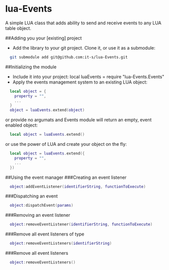 lua-Events
==========

A simple LUA class that adds ability to send and receive events to any LUA table object.

##Adding you your [existing] project
* Add the library to your git project. Clone it, or use it as a submodule:
```bash
  git submodule add git@github.com:it-s/lua-Events.git
```
##Initializing the module
* Include it into your project:
  local luaEvents = require "lua-Events.Events"
* Apply the events management system to an existing LUA object:
```lua
  local object = {
    property = "",
    ...
  }
  object = luaEvents.extend(object)
```
or provide no argumats and Events module will return an empty, event enabled object:
```lua
  local object = luaEvents.extend()
```
or use the power of LUA and create your object on the fly:
```lua
  local object = luaEvents.extend({
    property = "",
    ...
  })
```
##Using the event manager
###Creating an event listener
```lua
  object:addEventListener(identifierString, functionToExecute)
```
###Dispatching an event
```lua
  object:dispatchEvent(params)
```
###Removing an event listener
```lua
  object:removeEventListener(identifierString, functionToExecute)
```
###Remove all event listeners of type
```lua
  object:removeEventListeners(identifierString)
```
###Remove all event listeners
```lua
  object:removeEventListeners()
```
